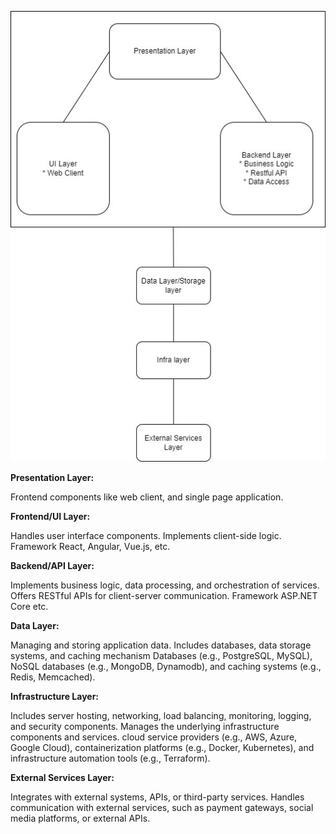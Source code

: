 ![sketch](./sketch.jpeg)

**Presentation Layer:**

Frontend components like web client, and single page application.


**Frontend/UI Layer:**

Handles user interface components.
Implements client-side logic.
Framework React, Angular, Vue.js, etc.


**Backend/API Layer:**

Implements business logic, data processing, and orchestration of services.
Offers RESTful APIs for client-server communication.
Framework ASP.NET Core etc.


**Data Layer:**

Managing and storing application data.
Includes databases, data storage systems, and caching mechanism
Databases (e.g., PostgreSQL, MySQL), NoSQL databases (e.g., MongoDB, Dynamodb), and caching systems (e.g., Redis, Memcached).


**Infrastructure Layer:**

Includes server hosting, networking, load balancing, monitoring, logging, and security components.
Manages the underlying infrastructure components and services.
cloud service providers (e.g., AWS, Azure, Google Cloud), containerization platforms (e.g., Docker, Kubernetes), and infrastructure automation tools (e.g., Terraform).

**External Services Layer:**

Integrates with external systems, APIs, or third-party services.
Handles communication with external services, such as payment gateways, social media platforms, or external APIs.
